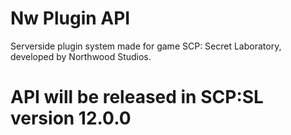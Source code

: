 # Nw Plugin API

Serverside plugin system made for game SCP: Secret Laboratory, developed by Northwood Studios.

# API will be released in SCP:SL version 12.0.0